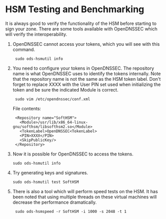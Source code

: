 # HSM Testing and Benchmarking

It is always good to verify the functionality of the HSM before starting
to sign your zone. There are some tools available with OpenDNSSEC which
will verify the interoperability.

1. OpenDNSSEC cannot access your tokens, which you will see with this command.

        sudo ods-hsmutil info

2. You need to configure your tokens in OpenDNSSEC. The repository name
   is what OpenDNSSEC uses to identify the tokens internally. Note that
   the repository name is not the same as the HSM token label. Don't
   forget to replace XXXX with the User PIN set used when initializing
   the token and be sure the indicated Module is correct.

        sudo vim /etc/opendnssec/conf.xml

    File contents:

        <Repository name="SoftHSM">
          <Module>/usr/lib/x86_64-linux-gnu/softhsm/libsofthsm2.so</Module>
          <TokenLabel>OpenDNSSEC<TokenLabel>
          <PIN>XXXX</PIN>
          <SkipPublicKey/>
        </Repository>

3.  Now it is possible for OpenDNSSEC to access the tokens.

        sudo ods-hsmutil info

4.  Try generating keys and signatures.

        sudo ods-hsmutil test SoftHSM

5. There is also a tool which will perform speed tests on the HSM. It
   has been noted that using multiple threads on these virtual machines
   will decrease the performance dramatically.

        sudo ods-hsmspeed -r SoftHSM -i 1000 -s 2048 -t 1
